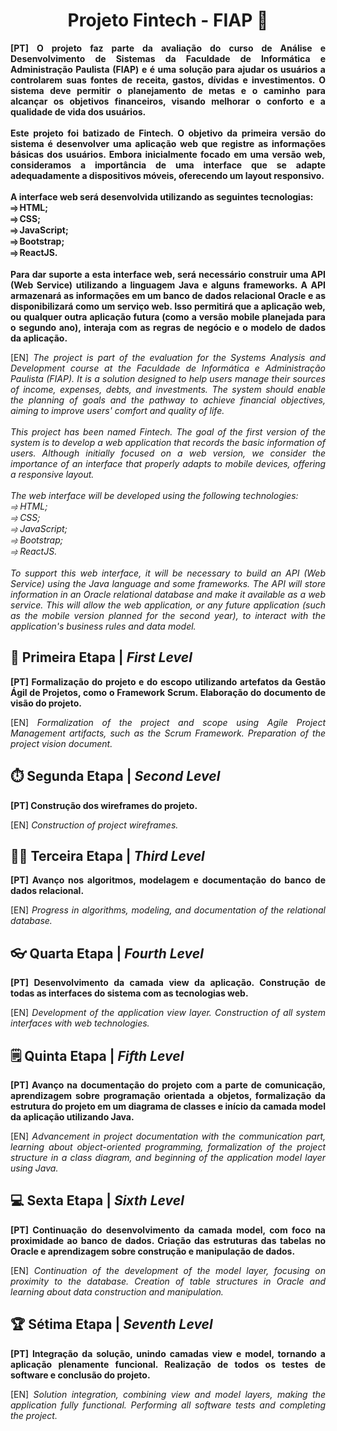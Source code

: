 <div align="center">
  <h1>Projeto Fintech - FIAP 🚀</h1>
</div>

<p align="justify"><strong>[PT] O projeto faz parte da avaliação do curso de Análise e Desenvolvimento de Sistemas da Faculdade de Informática e Administração Paulista (FIAP) e é uma solução para ajudar os usuários a controlarem suas fontes de receita, gastos, dívidas e investimentos. O sistema deve permitir o planejamento de metas e o caminho para alcançar os objetivos financeiros, visando melhorar o conforto e a qualidade de vida dos usuários.
<br><br>
Este projeto foi batizado de Fintech. O objetivo da primeira versão do sistema é desenvolver uma aplicação web que registre as informações básicas dos usuários. Embora inicialmente focado em uma versão web, consideramos a importância de uma interface que se adapte adequadamente a dispositivos móveis, oferecendo um layout responsivo.
<br><br>
A interface web será desenvolvida utilizando as seguintes tecnologias:
<br>
⥤ HTML;
<br>
⥤ CSS;
<br>
⥤ JavaScript;
<br>
⥤ Bootstrap;
<br>
⥤ ReactJS.
<br><br>
Para dar suporte a esta interface web, será necessário construir uma API (Web Service) utilizando a linguagem Java e alguns frameworks. A API armazenará as informações em um banco de dados relacional Oracle e as disponibilizará como um serviço web. Isso permitirá que a aplicação web, ou qualquer outra aplicação futura (como a versão mobile planejada para o segundo ano), interaja com as regras de negócio e o modelo de dados da aplicação.</strong></p>

<p align="justify">[EN]<em> The project is part of the evaluation for the Systems Analysis and Development course at the Faculdade de Informática e Administração Paulista (FIAP). It is a solution designed to help users manage their sources of income, expenses, debts, and investments. The system should enable the planning of goals and the pathway to achieve financial objectives, aiming to improve users' comfort and quality of life.
<br><br>
This project has been named Fintech. The goal of the first version of the system is to develop a web application that records the basic information of users. Although initially focused on a web version, we consider the importance of an interface that properly adapts to mobile devices, offering a responsive layout.
<br><br>
The web interface will be developed using the following technologies:
<br>
⥤ HTML;
<br>
⥤ CSS;
<br>
⥤ JavaScript;
<br>
⥤ Bootstrap;
<br>
⥤ ReactJS.
<br><br>
To support this web interface, it will be necessary to build an API (Web Service) using the Java language and some frameworks. The API will store information in an Oracle relational database and make it available as a web service. This will allow the web application, or any future application (such as the mobile version planned for the second year), to interact with the application's business rules and data model.</em></p>


<h2 align="left">🫶 Primeira Etapa | <em>First Level</em></h2>

<p align="justify"><strong>[PT] Formalização do projeto e do escopo utilizando artefatos da Gestão Ágil de Projetos, como o Framework Scrum. Elaboração do documento de visão do projeto.</strong></p>
<p align="justify">[EN]<em> Formalization of the project and scope using Agile Project Management artifacts, such as the Scrum Framework. Preparation of the project vision document.</em></p>

<h2 align="left">⏱️ Segunda Etapa | <em>Second Level</em></h2>

<p align="justify"><strong>[PT] Construção dos wireframes do projeto.</strong></p>
<p align="justify">[EN]<em> Construction of project wireframes.</em></p>


<h2 align="left">🧑‍💻 Terceira Etapa | <em>Third Level</em></h2>

<p align="justify"><strong>[PT] Avanço nos algoritmos, modelagem e documentação do banco de dados relacional.</strong></p>
<p align="justify">[EN]<em> Progress in algorithms, modeling, and documentation of the relational database.</em></p>


<h2 align="left">👓 Quarta Etapa | <em>Fourth Level</em></h2>

<p align="justify"><strong>[PT] Desenvolvimento da camada view da aplicação. Construção de todas as interfaces do sistema com as tecnologias web.</strong></p>
<p align="justify">[EN]<em> Development of the application view layer. Construction of all system interfaces with web technologies.</em></p>


<h2 align="left">🗒️ Quinta Etapa | <em>Fifth Level</em></h2>

<p align="justify"><strong>[PT] Avanço na documentação do projeto com a parte de comunicação, aprendizagem sobre programação orientada a objetos, formalização da estrutura do projeto em um diagrama de classes e início da camada model da aplicação utilizando Java.</strong></p>
<p align="justify">[EN]<em> Advancement in project documentation with the communication part, learning about object-oriented programming, formalization of the project structure in a class diagram, and beginning of the application model layer using Java.</em></p>


<h2 align="left">💻 Sexta Etapa | <em>Sixth Level</em></h2>

<p align="justify"><strong>[PT] Continuação do desenvolvimento da camada model, com foco na proximidade ao banco de dados. Criação das estruturas das tabelas no Oracle e aprendizagem sobre construção e manipulação de dados.</strong></p>
<p align="justify">[EN]<em> Continuation of the development of the model layer, focusing on proximity to the database. Creation of table structures in Oracle and learning about data construction and manipulation.</em></p>


<h2 align="left">🏆 Sétima Etapa | <em>Seventh Level</em></h2>

<p align="justify"><strong>[PT] Integração da solução, unindo camadas view e model, tornando a aplicação plenamente funcional. Realização de todos os testes de software e conclusão do projeto.</strong></p>
<p align="justify">[EN]<em> Solution integration, combining view and model layers, making the application fully functional. Performing all software tests and completing the project.</em></p>
